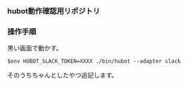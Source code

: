 ### hubot動作確認用リポジトリ



### 操作手順

黒い画面で動かす。
```
$env HUBOT_SLACK_TOKEN=XXXX ./bin/hubot --adapter slack
```

そのうちちゃんとしたやつ追記します。
